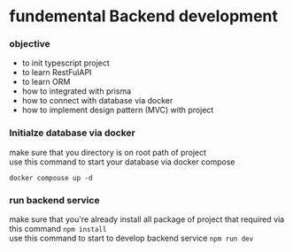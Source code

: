 # fundemental Backend development
### objective
- to init typescript project
- to learn RestFulAPI
- to learn ORM
- how to integrated with prisma
- how to connect with database via docker
- how to implement design pattern (MVC) with project

### Initialze database via docker 
make sure that you directory is on root path of project  
use this command to start your database via docker compose

``docker compouse up -d``

### run backend service
make sure that you're already install all package of project that required via this command `` npm install ``  
use this command to start to develop backend service `` npm run dev ``
